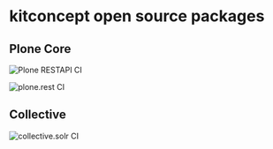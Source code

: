 # kitconcept open source packages

## Plone Core

![Plone RESTAPI CI](https://github.com/plone/plone.restapi/workflows/Plone%20RESTAPI%20CI/badge.svg)
   
![plone.rest CI](https://github.com/plone/plone.rest/workflows/plone.rest%20CI/badge.svg)

## Collective

![collective.solr CI](https://github.com/collective/collective.solr/workflows/collective.solr%20CI/badge.svg)
